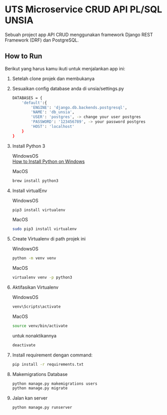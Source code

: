 
# UTS Microservice CRUD API PL/SQL UNSIA

Sebuah project app API CRUD menggunakan framework Django REST Framework (DRF) dan PostgreSQL.

## How to Run

Berikut yang harus kamu ikuti untuk menjalankan app ini:

1. Setelah clone projek dan membukanya
2. Sesuaikan config database anda di unsia/settings.py
    ```bash
    DATABASES = {
        'default':{
            'ENGINE': 'django.db.backends.postgresql',
            'NAME': 'db_unsia',
            'USER': 'postgres', -> change your user postgres
            'PASSWORD': '123456789', -> your password postgres
            'HOST': 'localhost'
        }
    }
    ```

3. Install Python 3

   WindowsOS\
   [How to Install Python on Windows](https://www.digitalocean.com/community/tutorials/install-python-windows-10)

   MacOS
    ```bash
    brew install python3
    ```

4. Install virtualEnv

   WindowsOS
    ```bash
    pip3 install virtualenv
    ```

    MacOS
    ```bash
    sudo pip3 install virtualenv
    ```

6. Create Virtualenv di path projek ini

    WindowsOS
    ```bash
    python -m venv venv
    ```

    MacOS
    ```bash
    virtualenv venv -p python3
    ```

8. Aktifasikan Virtualenv

   WindowsOS
    ```bash
    venv\Scripts\activate
    ```

    MacOS
    ```bash
    source venv/bin/activate
    ```

    untuk nonaktikannya
    ```bash
    deactivate
    ```

10. Install requirement dengan command:
    ```bash
    pip install -r requirements.txt
    ```
    
14. Makemigrations Database
    ```bash
    python manage.py makemigrations users
    python manage.py migrate
    ```
    
16. Jalan kan server
    ```bash
    python manage.py runserver
    ```
